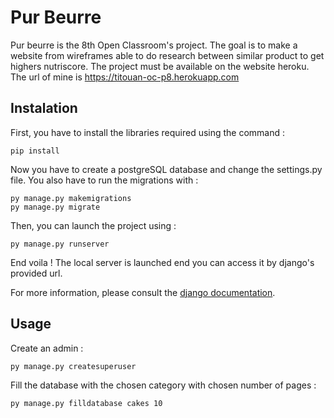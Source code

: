 # Pur Beurre

Pur beurre is the 8th Open Classroom's project. The goal is to make a website from wireframes able to do research between similar product to get highers nutriscore. The project must be available on the website heroku. The url of mine is https://titouan-oc-p8.herokuapp.com

## Instalation

First, you have to install the libraries required using the command :
```
pip install
```

Now you have to create a postgreSQL database and change the settings.py file.
You also have to run the migrations with :
```
py manage.py makemigrations
py manage.py migrate
```

Then, you can launch the project using :
```
py manage.py runserver
```

End voila ! The local server is launched end you can access it by django's provided url.

For more information, please consult the [django documentation](https://docs.djangoproject.com/en/4.0/).

## Usage

Create an admin :
```
py manage.py createsuperuser
```

Fill the database with the chosen category with chosen number of pages :
```
py manage.py filldatabase cakes 10
```

